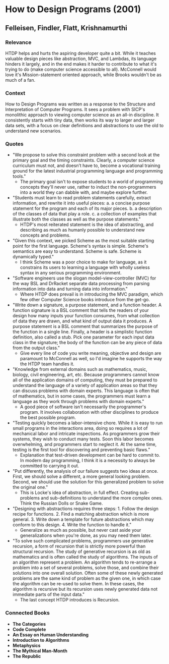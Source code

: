 # How to Design Programs (2001)

## Felleisen, Findler, Flatt, Krishnamurthi

### Relevance

HTDP helps and hurts the aspiring developer quite a bit. While it teaches valuable design pieces like abstraction, MVC, and Lambdas, its language hinders it largely, and in the end makes it harder to contribute to what it's trying to do (make computer science accessible to all). McConnell would love it's Mission-statement oriented approach, while Brooks wouldn't be as much of a fan.

### Context

How to Design Programs was written as a response to the Structure and Interpretation of Computer Programs. It sees a problem with SICP's monolithic approach to viewing computer science as an all-in discipline. It consistently starts with tiny data, then works its way to larger and larger data sets, with a focus on clear definitions and abstractions to use the old to understand new scenarios.

### Quotes

* "We propose to solve this constraint problem with a second look at the primary goal and the timing constraints. Clearly, a computer science curriculum must not, and doesn’t have to, become a vocational training ground for the latest industrial programming language and programming tools."
  * The primary goal isn't to expose students to a world of programming concepts they'll never use, rather to induct the non-programmers into a world they can dabble with, and maybe explore further.
* "Students must learn to read problem statements carefully, extract information, and rewrite it into useful pieces: a. a concise purpose statement for the program and each of its major pieces. b. a description of the classes of data that play a role. c. a collection of examples that illustrate both the classes as well as the purpose statements."
  * HTDP's most reiterated statement is the idea of abstracting, and describing as much as humanly possible to understand new concepts and problems.
* "Given this context, we picked Scheme as the most suitable starting point for the first language. Scheme's syntax is simple. Scheme's semantics are easy to understand. Scheme is safe. Scheme is dynamically typed."
  * I think Scheme was a poor choice to make for language, as it constrains its users to learning a language with wholly useless syntax in any serious programming environment.
* "Software engineers use the slogan model-view-controller (MVC) for the way BSL and DrRacket separate data processing from parsing information into data and turning data into information."
  * Where HTDP does prevail is in introducing the MVC paradigm, which few other Computer Science books introduce from the get-go.
* "Write down a signature, a purpose statement, and a function header. A function signature is a BSL comment that tells the readers of your design how many inputs your function consumes, from what collection of data they are drawn, and what kind of output data it produces. A purpose statement is a BSL comment that summarizes the purpose of the function in a single line. Finally, a header is a simplistic function definition, also called a stub. Pick one parameter for each input data class in the signature; the body of the function can be any piece of data from the output class."
  * Give every line of code you write meaning, objective and design are paramount to McConnell as well, so I'd imagine he supports the way the HTDP team handles it.
* "Knowledge from external domains such as mathematics, music, biology, civil engineering, art, etc. Because programmers cannot know all of the application domains of computing, they must be prepared to understand the language of a variety of application areas so that they can discuss problems with domain experts. This language is often that of mathematics, but in some cases, the programmers must learn a language as they work through problems with domain experts."
  * A good piece of software isn't necessarily the programmer's program. It involves collaboration with other disciplines to produce the best possible program.
* "Testing quickly becomes a labor-intensive chore. While it is easy to run small programs in the interactions area, doing so requires a lot of mechanical labor and intricate inspections. As programmers grow their systems, they wish to conduct many tests. Soon this labor becomes overwhelming, and programmers start to neglect it. At the same time, testing is the first tool for discovering and preventing basic flaws."
  * Explanation that test-driven development can be hard to commit to. In modern day programming, I think it is a necessity to always be committed to carrying it out.
* "Put differently, the analysis of our failure suggests two ideas at once. First, we should solve a different, a more general looking problem. Second, we should use the solution for this generalized problem to solve the original one."
  * This is Locke's idea of abstraction, in full effect. Creating sub-problems and sub-definitions to understand the more complex ones. Think the Russian Dolls or Snake Game.
* "Designing with abstractions requires three steps: 1. Follow the design recipe for functions. 2. Find a matching abstraction which is more general. 3. Write down a template for future abstractions which may conform to this design. 4. Write the function to handle it."
  * Generalize as much as possible, but never cast aside your generalizations when you're done, as you may need them later.
* "To solve such complicated problems, programmers use generative recursion, a form of recursion that is strictly more powerful than structural recursion. The study of generative recursion is as old as mathematics and is often called the study of algorithms. The inputs of an algorithm represent a problem. An algorithm tends to re-arrange a problem into a set of several problems, solve those, and combine their solutions into one overall solution. Often some of these newly generated problems are the same kind of problem as the given one, in which case the algorithm can be re-used to solve them. In these cases, the algorithm is recursive but its recursion uses newly generated data not immediate parts of the input data."
  * The last concept HTDP introduces is Recursion.

### Connected Books

* __The Categories__
* __Code Complete__
* __An Essay on Human Understanding__
* __Introduction to Algorithms__
* __Metaphysics__
* __The Mythical Man-Month__
* __The Republic__
